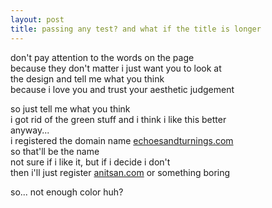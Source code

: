 ```yaml
---
layout: post
title: passing any test? and what if the title is longer
---
```

don't pay attention to the words on the page  
because they don't matter i just want you to look at  
the design and tell me what you think  
because i love you and trust your aesthetic judgement  

so just tell me what you think  
i got rid of the green stuff and i think i like this better  
anyway...  
i registered the domain name [echoesandturnings.com](/)  
so that'll be the name  
not sure if i like it, but if i decide i don't  
then i'll just register [anitsan.com](/) or something boring

so...
not enough color huh?
